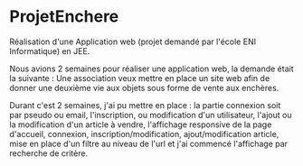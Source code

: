 # ProjetEnchere
Réalisation d'une Application web (projet demandé par l'école ENI Informatique) en JEE.

Nous avions 2 semaines pour réaliser une application web, la demande était la suivante :
Une association veux mettre en place un site web afin de donner une deuxième vie aux objets sous forme de vente aux enchères.

Durant c'est 2 semaines, j'ai pu mettre en place : la partie connexion soit par pseudo ou email, l'inscription, ou modification d'un utilisateur,
l'ajout ou la modification d'un article à vendre, l'affichage responsive de la page d'accueil, connexion, inscription/modification, ajout/modification article,
mise en place d'un filtre au niveau de l'url et j'ai commencé l'affichage par recherche de critère.
